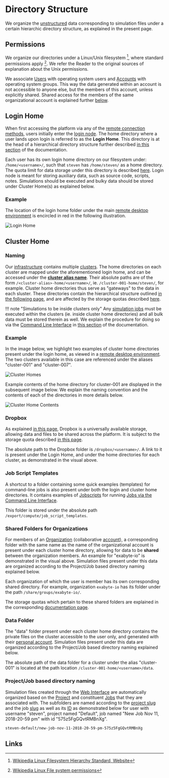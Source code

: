 # Directory Structure

We organize the [unstructured](../data/classification.md#by-internal-organization) data corresponding to simulation files under a certain hierarchic directory structure, as explained in the present page.
     
## Permissions

We organize our directories under a Linux/Unix filesystem [^1], where standard permissions apply [^2]. We refer the Reader to the original sources of explanation about the Unix permissions. 

We associate [Users](../accounts/users.md) with operating system users and [Accounts](../accounts/overview.md) with operating system groups. This way the data generated within an account is not accessible to anyone else, but the members of this account, unless explicitly shared. Shared access for the members of the same organizational account is explained further [below](#shared-folders-for-organizations).
    
## Login Home

When first accessing the platform via any of the [remote connection methods](../remote-connection/overview.md), users initially enter the [login node](../infrastructure/login/overview.md). The home directory where a user lands upon login is referred to as the **Login Home**. This directory is at the head of a hierarchical directory structure further described [in this section](../infrastructure/login/directories.md) of the documentation. 

Each user has its own login home directory on our filesystem under: `/home/<username>/`, such that `steven` has `/home/steven/` as a home directory. The quota limit for data storage under this directory is described [here](quotas.md). Login node is meant for storing auxiliary data, such as source code, scripts, notes. Simulations should be executed and bulky data should be stored under Cluster Home(s) as explained below.

### Example

The location of the login home folder under the main [remote desktop environment](../remote-connection/remote-desktop.md) is encircled in red in the following illustration. 

![Login Home](/images/login-home.png "Login Home")

## Cluster Home

### Naming

Our [infrastructure](../infrastructure/overview.md) contains multiple [clusters](../infrastructure/clusters/overview.md). The home directories on each cluster are mapped under the aforementioned login home, and can be accessed under the **[cluster alias name](../infrastructure/clusters/overview.md#cluster-aliases)**. Their absolute paths are of the form `/<cluster-alias>-home/<username>/`, ie. `/cluster-001-home/steven/`, for example. Cluster home directories thus serve as "gateways" to the data in each sluster. These directories contain the hierarchical structure outlined [in the following page](../infrastructure/clusters/directories.md), and are affected by the storage quotas described [here](quotas.md).


!!! note "Simulations to be inside clusters only"
    Any [simulation jobs](../jobs/overview.md) must be executed within the clusters (ie. inside cluster home directories) and all bulk data must be stored therein as well. We explain the procedure for doing so via the [Command Line Interface](../cli/overview.md) in [this section](../jobs-cli/overview.md) of the documentation.

### Example

In the image below, we highlight two examples of cluster home directories present under the login home, as viewed in a [remote desktop environment](../remote-connection/remote-desktop.md). The two clusters available in this case are referenced under the aliases "cluster-001" and "cluster-007". 

![Cluster Homes](/images/cluster-homes.png "Cluster Homes")

Example contents of the home directory for cluster-001 are displayed in the subsequent image below. We explain the naming convention and the contents of each of the directories in more details below. 

![Cluster Home Contents](/images/cluster-home-content.png "Cluster Home Contents")

### Dropbox

As explained [in this page](../data-in-objectstorage/dropbox.md), Dropbox is a universally available storage, allowing data and files to be shared across the platform. It is subject to the storage quota described [in this page](quotas.md).

The absolute path to the Dropbox folder is `/dropbox/<username>/`. A link to it is present under the Login Home, and under the home directories for each cluster, as demonstrated in the visual above.

### Job Script Templates

A shortcut to a folder containing some quick examples (templates) for command-line jobs is also present under both the login and cluster home directories. It contains examples of [Jobscripts](../jobs-cli/batch-script.md) for running [Jobs via the Command Line Interface](../jobs-cli/overview.md).
 
This folder is stored under the absolute path `/export/compute/job_script_templates`.
    
### Shared Folders for Organizations

For members of an [Organization](../collaboration/organizations/overview.md) (collaborative [account](../accounts/overview.md)), a corresponding folder with the same name as the name of the organizational account is present under each cluster home directory, allowing for data to be **shared** between the organization members. An example for "exabyte-io" is demonstrated in the visual above. Simulation files present under this data are organized according to the Project/Job based directory naming explained below.
 
Each organization of which the user is member has its own corresponding shared directory. For example, organization `exabyte-io` has its folder under the path `/share/groups/exabyte-io/`.

The storage quotas which pertain to these shared folders are explained in the corresponding [documentation page](quotas.md).

### Data Folder

The "data" folder present under each cluster home directory contains the private files on the cluster accessible to the user only, and generated with their [personal account](../accounts/overview.md). Simulation files present under this data are organized according to the Project/Job based directory naming explained below.

The absolute path of the data folder for a cluster under the alias "cluster-001" is located at the path location `/cluster-001-home/<username>/data`.

### Project/Job based directory naming

Simulation files created through the [Web Interface](../ui/overview.md) are automatically organized based on the [Project](../jobs/projects.md) and constituent [Jobs](../jobs/overview.md) that they are associated with. The subfolders are named according to the [project slug](../jobs/projects.md#slug) and the job [slug](../entities-general/data.md#slug) as well as its [ID](../entities-general/data.md#top-level-keywords) as demonstrated below for user with username "steven", project named "Default", job named "New Job Nov 11, 2018-20-59 pm" with id "575z5FgGQvtRMBnXg".

```bash
steven-default/new-job-nov-11-2018-20-59-pm-575z5FgGQvtRMBnXg
```

## Links

[^1]: [Wikipedia Linux Filesystem Hierarchy Standard, Website](https://en.wikipedia.org/wiki/Filesystem_Hierarchy_Standard)

[^2]: [Wikipedia Linux File system permissions](https://en.wikipedia.org/wiki/File_system_permissions)
